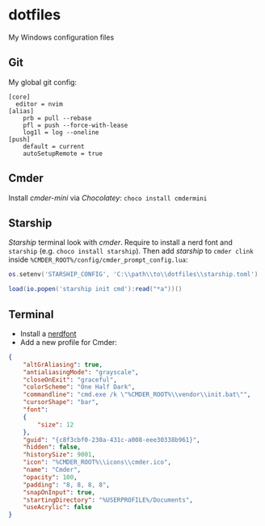 # dotfiles

My Windows configuration files

## Git
My global git config:
```
[core]
  editor = nvim
[alias]
	prb = pull --rebase
	pfl = push --force-with-lease
	log1l = log --oneline
[push]
	default = current
	autoSetupRemote = true  
```

## Cmder

Install *cmder-mini* via *Chocolatey*: `choco install cmdermini`

## Starship

*Starship* terminal look with *cmder*. Require to install a nerd font and `starship` (e.g. `choco install starship`). Then add *starship* to `cmder clink` inside `%CMDER_ROOT%/config/cmder_prompt_config.lua`:

```lua
os.setenv('STARSHIP_CONFIG', 'C:\\path\\to\\dotfiles\\starship.toml')

load(io.popen('starship init cmd'):read("*a"))()
```

## Terminal
 
 - Install a [nerdfont](https://www.nerdfonts.com/)
 - Add a new profile for Cmder:
```json
{
    "altGrAliasing": true,
    "antialiasingMode": "grayscale",
    "closeOnExit": "graceful",
    "colorScheme": "One Half Dark",
    "commandline": "cmd.exe /k \"%CMDER_ROOT%\\vendor\\init.bat\"",
    "cursorShape": "bar",
    "font": 
    {
        "size": 12
    },
    "guid": "{c8f3cbf0-230a-431c-a008-eee30338b961}",
    "hidden": false,
    "historySize": 9001,
    "icon": "%CMDER_ROOT%\\icons\\cmder.ico",
    "name": "Cmder",
    "opacity": 100,
    "padding": "8, 8, 8, 8",
    "snapOnInput": true,
    "startingDirectory": "%USERPROFILE%/Documents",
    "useAcrylic": false
}
```

